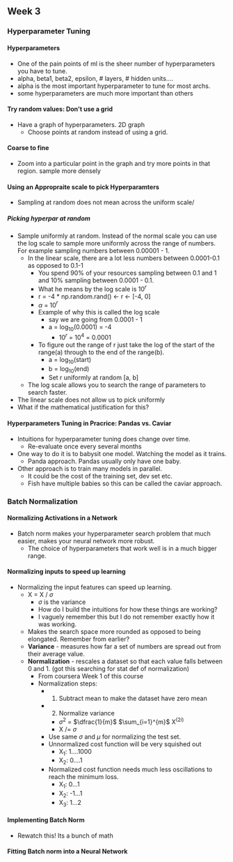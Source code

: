 ## Week 3
### Hyperparameter Tuning
#### Hyperparameters
- One of the pain points of ml is the sheer number of hyperparameters you have to tune.
- alpha, beta1, beta2, epsilon, # layers, # hidden units....
- alpha is the most important hyperparameter to tune for most archs.
- some hyperparameters are much more important than others
#### Try random values: Don't use a grid
- Have a graph of hyperparameters. 2D graph
  - Choose points at random instead of using a grid.
#### Coarse to fine
- Zoom into a particular point in the graph and try more points in that region. sample more densely
#### Using an Appropraite scale to pick Hyperparamters
- Sampling at random does not mean across the uniform scale/
##### Picking hyperpar at random
- Sample uniformly at random. Instead of the normal scale you can use the log scale to sample more uniformly across the range of numbers. For example sampling numbers between 0.00001 - 1.
  - In the linear scale, there are a lot less numbers between 0.0001-0.1 as opposed to 0.1-1
    - You spend 90% of your resources sampling between 0.1 and 1 and 10% sampling between 0.0001 - 0.1.
    - What he means by the log scale is 10$^r$
    - r = -4 * np.random.rand() <- r <- [-4, 0]
    - $\alpha$ = 10$^r$
    - Example of why this is called the log scale
      - say we are going from 0.0001 - 1
      - a = $\log_{10}(0.0001)$ = -4
        - 10$^r$ = 10$^4$ = 0.0001
    - To figure out the range of r just take the log of the start of the range(a) through to the end of the range(b).
      - a = log$_{10}$(start)
      - b = log$_{10}$(end)
      - Set r uniformly at random [a, b]
  - The log scale allows you to search the range of parameters to search faster.
- The linear scale does not allow us to pick uniformly
- What if the mathematical justification for this?
#### Hyperparameters Tuning in Pracrice: Pandas vs. Caviar
- Intuitions for hyperparameter tuning does change over time.
  - Re-evaluate once every several months
- One way to do it is to babysit one model. Watching the model as it trains.
  - Panda approach. Pandas usually only have one baby.
- Other approach is to train many models in parallel.
  - It could be the cost of the training set, dev set etc.
  - Fish have multiple babies so this can be called the caviar approach.
### Batch Normalization
#### Normalizing Activations in a Network
- Batch norm makes your hyperparameter search problem that much easier, makes your neural network more robust.
  - The choice of hyperparameters that work well is in a much bigger range.
#### Normalizing inputs to speed up learning
- Normalizing the input features can speed up learning.
  - X = X / $\sigma$
    - $\sigma$ is the variance
    - How do I build the intuitions for how these things are working?
    - I vaguely remember this but I do not remember exactly how it was working.
  - Makes the search space more rounded as opposed to being elongated. Remember from earlier?
  - **Variance** - measures how far a set of numbers are spread out from their average value.
  - **Normalization** - rescales a dataset so that each value falls between 0 and 1. (got this searching for stat def of normalization)
    - From coursera Week 1 of this course
    - Normalization steps:
      - 1. Subtract mean to make the dataset have zero mean
      - 2. Normalize variance
        - $\sigma^2$ = $\dfrac{1}{m}$ $\sum_{i=1}^{m}$ X$^{(2i)}$
        - X /= $\sigma$
      - Use same $\sigma$ and $\mu$ for normalizing the test set.
      - Unnormalized cost function will be very squished out
        - X$_1$: 1....1000
        - X$_2$: 0....1
      - Normalized cost function needs much less oscillations to reach the minimum loss.
        - X$_1$: 0...1
        - X$_2$: -1...1
        - X$_3$: 1...2
#### Implementing Batch Norm
- Rewatch this! Its a bunch of math

#### Fitting Batch norm into a Neural Network